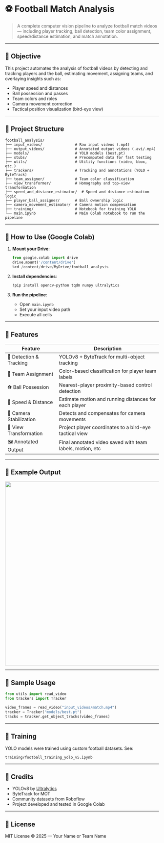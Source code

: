 # ⚽ Football Match Analysis

> A complete computer vision pipeline to analyze football match videos — including player tracking, ball detection, team color assignment, speed/distance estimation, and match annotation.

---

## 🎯 Objective

This project automates the analysis of football videos by detecting and tracking players and the ball, estimating movement, assigning teams, and overlaying insights such as:

- Player speed and distances
- Ball possession and passes
- Team colors and roles
- Camera movement correction
- Tactical position visualization (bird-eye view)

---

## 📁 Project Structure

```
football_analysis/
├── input_videos/               # Raw input videos (.mp4)
├── output_videos/              # Annotated output videos (.avi/.mp4)
├── models/                     # YOLO models (best.pt)
├── stubs/                      # Precomputed data for fast testing
├── utils/                      # Utility functions (video, bbox, etc.)
├── trackers/                   # Tracking and annotations (YOLO + ByteTrack)
├── team_assigner/              # Team color classification
├── view_transformer/           # Homography and top-view transformation
├── speed_and_distance_estimator/  # Speed and distance estimation logic
├── player_ball_assigner/       # Ball ownership logic
├── camera_movement_estimator/  # Camera motion compensation
├── training/                   # Notebook for training YOLO
└── main.ipynb                  # Main Colab notebook to run the pipeline
```

---

## 🚀 How to Use (Google Colab)

1. **Mount your Drive**:
    ```python
    from google.colab import drive
    drive.mount('/content/drive')
    %cd /content/drive/MyDrive/football_analysis
    ```

2. **Install dependencies**:
    ```bash
    !pip install opencv-python tqdm numpy ultralytics
    ```

3. **Run the pipeline**:
    - Open `main.ipynb`
    - Set your input video path
    - Execute all cells

---

## 🧠 Features

| Feature                      | Description                                              |
|-----------------------------|----------------------------------------------------------|
| 🎯 Detection & Tracking     | YOLOv8 + ByteTrack for multi-object tracking             |
| 🎽 Team Assignment          | Color-based classification for player team labels        |
| ⚽ Ball Possession          | Nearest-player proximity-based control detection         |
| 📏 Speed & Distance         | Estimate motion and running distances for each player    |
| 🎥 Camera Stabilization     | Detects and compensates for camera movements             |
| 🧭 View Transformation      | Project player coordinates to a bird-eye tactical view   |
| 🖼️ Annotated Output        | Final annotated video saved with team labels, motion, etc |

---

## 📸 Example Output

<p align="center">
  <img src="output_videos/screenshot.png" width="600"/>
</p>

---

## 📃 Sample Usage

```python
from utils import read_video
from trackers import Tracker

video_frames = read_video("input_videos/match.mp4")
tracker = Tracker("models/best.pt")
tracks = tracker.get_object_tracks(video_frames)
```

---

## 🧠 Training

YOLO models were trained using custom football datasets. See:
```
training/football_training_yolo_v5.ipynb
```

---

## 🙌 Credits

- YOLOv8 by [Ultralytics](https://github.com/ultralytics/ultralytics)
- ByteTrack for MOT
- Community datasets from Roboflow
- Project developed and tested in Google Colab

---

## 📄 License

MIT License © 2025 — Your Name or Team Name
